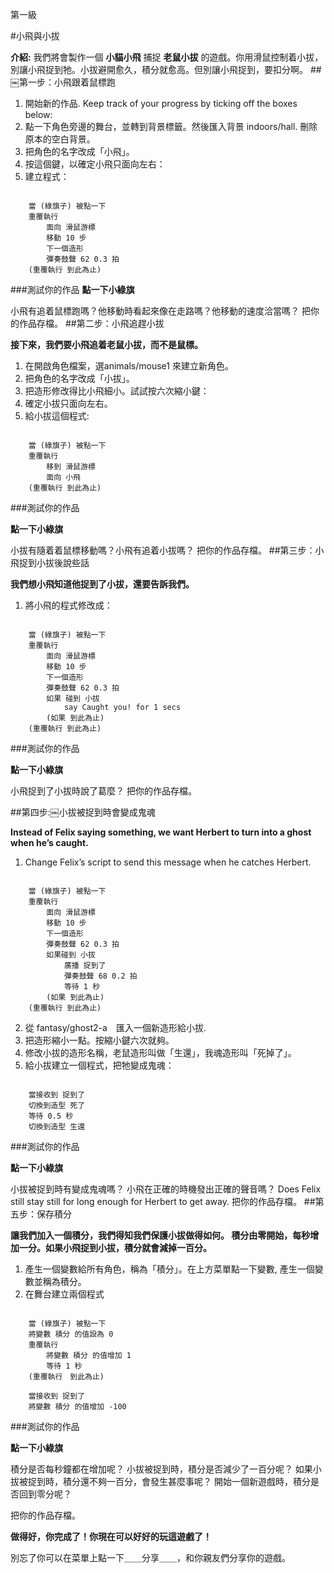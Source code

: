 第一級

#小飛與小拔

__介紹:__
我們將會製作一個 __小貓小飛__ 捕捉 __老鼠小拔__ 的遊戲。你用滑鼠控制着小拔，別讓小飛捉到牠。小拔避開愈久，積分就愈高。但別讓小飛捉到，要扣分啊。
##￼第一步：小飛跟着鼠標跑
1. 開始新的作品.
Keep track of your progress by ticking off the boxes below:
2. 點一下角色旁邊的舞台，並轉到背景標籤。然後匯入背景 indoors/hall. 刪除原本的空白背景。
3. 把角色的名字改成「小飛」。
4. 按這個鍵，以確定小飛只面向左右：
5. 建立程式：

```scratch

	當 (綠旗子) 被點一下
	重覆執行
		面向 滑鼠游標
		移動 10 步
		下一個造形
		彈奏鼓聲 62 0.3 拍
	(重覆執行 到此為止)
```
		
###測試你的作品
__點一下小綠旗__

小飛有追着鼠標跑嗎？他移動時看起來像在走路嗎？他移動的速度洽當嗎？
把你的作品存檔。
##第二步：小飛追趕小拔

__接下來，我們要小飛追着老鼠小拔，而不是鼠標。__

1. 在開啟角色檔案，選animals/mouse1 來建立新角色。
2. 把角色的名字改成「小拔」。
3. 把造形修改得比小飛細小。試試按六次縮小鍵：
4. 確定小拔只面向左右。 
5. 給小拔這個程式:


```scratch
	
	當 (綠旗子) 被點一下
	重覆執行
		移到 滑鼠游標
		面向 小飛
	(重覆執行 到此為止)
```
###測試你的作品

__點一下小綠旗__

小拔有隨着着鼠標移動嗎？小飛有追着小拔嗎？
把你的作品存檔。
##第三步：小飛捉到小拔後說些話

__我們想小飛知道他捉到了小拔，還要告訴我們。__

1. 將小飛的程式修改成：

```scratch
	
	當 (綠旗子) 被點一下
	重覆執行
		面向 滑鼠游標
		移動 10 步
		下一個造形
		彈奏鼓聲 62 0.3 拍
		如果 碰到 小拔
			say Caught you! for 1 secs
		(如果 到此為止)
	(重覆執行 到此為止)
```

###測試你的作品

__點一下小綠旗__

小飛捉到了小拔時說了葛麼？
把你的作品存檔。

##第四步:￼小拔被捉到時會變成鬼魂

__Instead of Felix saying something, we want Herbert to turn into a ghost when he’s caught.__

1. Change Felix’s script to send this message when he catches Herbert.

```scratch
	
	當 (綠旗子) 被點一下
	重覆執行
		面向 滑鼠游標
		移動 10 步
		下一個造形
		彈奏鼓聲 62 0.3 拍
		如果碰到 小拔
			廣播 捉到了
			彈奏鼓聲 68 0.2 拍
			等待 1 秒
		(如果 到此為止)
	(重覆執行 到此為止)
```

2. 從 fantasy/ghost2-a　匯入一個新造形給小拔.
3. 把造形縮小一點。按縮小鍵六次就夠。
4. 修改小拔的造形名稱，老鼠造形叫做「生還」，我魂造形叫「死掉了」。
5. 給小拔建立一個程式，把牠變成鬼魂：

```scratch
	
	當接收到 捉到了
	切換到造型 死了
	等待 0.5 秒
	切換到造型 生還
```
	
###測試你的作品

__點一下小綠旗__

小拔被捉到時有變成鬼魂嗎？
小飛在正確的時機發出正確的聲音嗎？
Does Felix still stay still for long enough for Herbert to get away.
把你的作品存檔。
##第五步：保存積分

__讓我們加入一個積分，我們得知我們保護小拔做得如何。
積分由零開始，每秒增加一分。如果小飛捉到小拔，積分就會減掉一百分。__

1. 產生一個變數給所有角色，稱為「積分」。在上方菜單點一下變數, 產生一個變數並稱為積分。
2. 在舞台建立兩個程式

```scratch
	
	當 (綠旗子) 被點一下
	將變數 積分 的值設為 0
	重覆執行
		將變數 積分 的值增加 1
		等待 1 秒
	(重覆執行　到此為止)
	
	當接收到 捉到了
	將變數 積分 的值增加 -100
```
	
###測試你的作品

__點一下小綠旗__

積分是否每秒鐘都在增加呢？
小拔被捉到時，積分是否減少了一百分呢？
如果小拔被捉到時，積分還不夠一百分，會發生甚麼事呢？
開始一個新遊戲時，積分是否回到零分呢？

把你的作品存檔。

__做得好，你完成了！你現在可以好好的玩這遊戲了！__

別忘了你可以在菜單上點一下＿＿分享＿＿，和你親友們分享你的遊戲。
